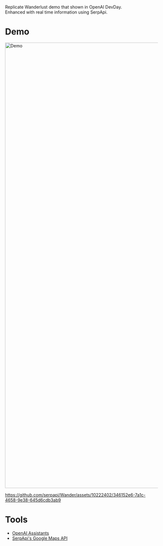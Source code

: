 Replicate Wanderlust demo that shown in OpenAI DevDay. <br/>
Enhanced with real time information using SerpApi.

# Demo

<img width="1470" alt="Demo" src="https://github.com/serpapi/Wander/assets/10222402/7ec1e4db-cd49-4232-ab04-e86eb1677c28">

https://github.com/serpapi/Wander/assets/10222402/346152e6-7a1c-4658-9e38-645d6cdb3ab9

# Tools

- [OpenAI Assistants](https://platform.openai.com/docs/api-reference/assistants)
- [SerpApi's Google Maps API](https://serpapi.com/google-maps-api)
